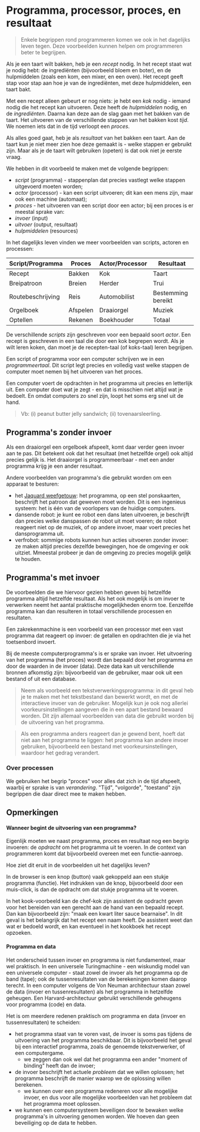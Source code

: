 # Programma, processor, proces, en resultaat

> Enkele begrippen rond programmeren komen we ook in het dagelijks leven tegen. Deze voorbeelden kunnen helpen om programmeren beter te begrijpen.

Als je een taart wilt bakken, heb je een *recept* nodig. In het recept staat wat je nodig hebt: de ingrediënten (bijvoorbeeld bloem en boter), en de hulpmiddelen (zoals een kom, een mixer, en een oven). Het recept geeft stap voor stap aan hoe je van de ingrediënten, met deze hulpmiddelen, een taart bakt.

Met een recept alleen gebeurt er nog niets: je hebt een *kok* nodig - iemand nodig die het recept kan uitvoeren. Deze heeft de *hulpmiddelen* nodig, en de *ingrediënten*. Daarna kan deze aan de slag gaan met het bakken van de taart. Het uitvoeren van de verschillende stappen van het bakken kost *tijd*. We noemen iets dat in de tijd verloopt een *proces*.

Als alles goed gaat, heb je als *resultaat* van het bakken een taart. Aan de taart kun je niet meer zien hoe deze gemaakt is - welke stappen er gebruikt zijn. Maar als je de taart wilt gebruiken (opeten) is dat ook niet je eerste vraag.

We hebben in dit voorbeeld te maken met de volgende begrippen:

* *script* (programma) - stappenplan dat precies vastlegt welke stappen uitgevoerd moeten worden;
* *actor* (processor) - kan een script uitvoeren; dit kan een mens zijn, maar ook een machine (automaat);
* *proces* - het uitvoeren van een script door een actor; bij een proces is er meestal sprake van:
* *invoer* (input)
* *uitvoer* (output, resultaat)
* *hulpmiddelen* (resources)

In het dagelijks leven vinden we meer voorbeelden van scripts, actoren en processen:

| Script/Programma   | Proces | Actor/Processor |Resultaat |
| ---         | ---    | ---       | ---      |
| Recept      | Bakken | Kok       | Taart    |
| Breipatroon | Breien | Herder    | Trui     |
| Routebeschrijving | Reis    | Automobilist | Bestemming bereikt |
| Orgelboek   | Afspelen | Draaiorgel | Muziek |
| Optellen    | Rekenen | Boekhouder | Totaal     |

De verschillende *scripts* zijn geschreven voor een bepaald soort *actor*. Een recept is geschreven in een taal die door een kok begrepen wordt. Als je wilt leren koken, dan moet je de recepten-taal (of koks-taal) leren begrijpen.

Een script of programma voor een computer schrijven we in een *programmeertaal*. Dit script legt precies en volledig vast welke stappen de computer moet nemen bij het uitvoeren van het proces.

Een computer voert de opdrachten in het programma uit precies en letterlijk uit. Een computer doet wat je zegt - en dat is misschien niet altijd wat je bedoelt. En omdat computers zo snel zijn, loopt het soms erg snel uit de hand.

> Vb: (i) peanut butter jelly sandwich; (ii) tovenaarsleerling.

## Programma's zonder invoer

Als een draaiorgel een orgelboek afspeelt, komt daar verder geen invoer aan te pas. Dit betekent ook dat het resultaat (met hetzelfde orgel) ook altijd precies gelijk is. Het draaiorgel is programmeerbaar - met een ander programma krijg je een ander resultaat.

Andere voorbeelden van programma's die gebruikt worden om een apparaat te besturen:

* het [Jaquard weefgetouw](http://nl.wikipedia.org/wiki/Jacquardgetouw): het programma, op een stel ponskaarten, beschrijft het patroon dat geweven moet worden. Dit is een ingenieus systeem: het is één van de voorlopers van de huidige computers.
* dansende robot: je kunt ee robot een dans laten uitvoeren, je beschrijft dan precies welke danspassen de robot uit moet voeren; de robot reageert niet op de muziek, of op andere invoer, maar voert precies het dansprogramma uit.
* verfrobot: sommige robots kunnen hun acties uitvoeren zonder invoer: ze maken altijd precies dezelfde bewegingen, hoe de omgeving er ook uitziet. Mmeestal probeer je dan de omgeving zo precies mogelijk gelijk te houden.

## Programma's met invoer

De voorbeelden die we hiervoor gezien hebben geven bij hetzelfde programma altijd hetzelfde resultaat. Als het ook mogelijk is om invoer te verwerken neemt het aantal praktische mogelijkheden enorm toe. Eenzelfde programma kan dan resulteren in totaal verschillende processen en resultaten.

Een zakrekenmachine is een voorbeeld van een processor met een vast programma dat reageert op invoer: de getallen en opdrachten die je via het toetsenbord invoert.

Bij de meeste computerprogramma's is er sprake van invoer. Het uitvoering van het programma (het proces) wordt dan bepaald door het programma *en* door de waarden in de invoer (data). Deze data kan uit verschillende bronnen afkomstig zijn: bijvoorbeeld van de gebruiker, maar ook uit een bestand of uit een database.

> Neem als voorbeeld een tekstverwerkingsprogramma: in dit geval heb je te maken met het tekstbestand dan bewerkt wordt, en met de interactieve invoer van de gebruiker. Mogelijk kun je ook nog allerlei voorkeursinstellingen aangeven die in een apart bestand bewaard worden. Dit zijn allemaal voorbeelden van data die gebruikt worden bij de uitvoering van het programma.

> Als een programma anders reageert dan je gewend bent, hoeft dat niet aan het programma te liggen: het programma kan andere invoer gebruiken, bijvoorbeeld een bestand met voorkeursinstellingen, waardoor het gedrag verandert.

### Over processen

We gebruiken het begrip "proces" voor alles dat zich in de tijd afspeelt, waarbij er sprake is van *verandering*. "Tijd", "volgorde", "toestand" zijn begrippen die daar direct mee te maken hebben.

## Opmerkingen

#### Wanneer begint de uitvoering van een programma?

Eigenlijk moeten we naast programma, proces en resultaat nog een begrip invoeren: de *opdracht* om het programma uit te voeren. In de context van programmeren komt dat bijvoorbeeld overeen met een functie-aanroep.

Hoe ziet dit eruit in de voorbeelden uit het dagelijks leven?

In de browser is een knop (button) vaak gekoppeld aan een stukje programma (functie). Het indrukken van de knop, bijvoorbeeld door een muis-click, is dan de opdracht om dat stukje programma uit te voeren.

In het kook-voorbeeld kan de chef-kok zijn assistent de opdracht geven voor het bereiden van een gerecht aan de hand van een bepaald recept. Dan kan bijvoorbeeld zijn: "maak een kwart liter sauce bearnaise". In dit geval is het belangrijk dat het recept een naam heeft. De assistent weet dan wat er bedoeld wordt, en kan eventueel in het kookboek het recept opzoeken.

#### Programma en data

Het onderscheid tussen invoer en programma is niet fundamenteel, maar wel praktisch. In een universele Turingmachine - een wiskundig model van een universele computer - staat zowel de invoer als het programma op de band (tape); ook de tussenresultaten van de berekeningen komen daarop terecht. In een computer volgens de Von Neuman architectuur staan zowel de data (invoer en tussenresultaten) als het programma in hetzelfde geheugen. Een Harvard-architectuur gebruikt verschillende geheugens voor programma (code) en data.

Het is om meerdere redenen praktisch om programma en data (invoer en tussenresultaten) te scheiden:

* het programma staat van te voren vast, de invoer is soms pas tijdens de uitvoering van het programma beschikbaar. Dit is bijvoorbeeld het geval bij een interactief programma, zoals de genoemde tekstverwerker, of een computergame.
    * we zeggen dan ook wel dat het programma een ander "moment of binding" heeft dan de invoer;
* de invoer beschrijft het actuele *probleem* dat we willen oplossen; het programma beschrijft  de manier waarop we de oplossing willen berekenen.
    * we kunnen over een programma redeneren voor alle mogelijke invoer, en dus voor alle mogelijke voorbeelden van het probleem dat het programma moet oplossen.
* we kunnen een computersysteem beveiligen door te bewaken welke programma's in uitvoering genomen worden. We hoeven dan geen beveiliging op de data te hebben.
